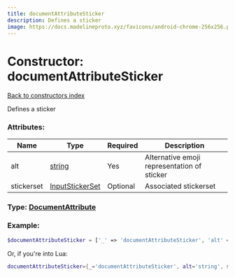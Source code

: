 ```yaml
---
title: documentAttributeSticker
description: Defines a sticker
image: https://docs.madelineproto.xyz/favicons/android-chrome-256x256.png
---
```

# Constructor: documentAttributeSticker  
[Back to constructors index](index.md)



Defines a sticker

### Attributes:

| Name     |    Type       | Required | Description |
|----------|---------------|----------|-------------|
|alt|[string](../types/string.md) | Yes|Alternative emoji representation of sticker|
|stickerset|[InputStickerSet](../types/InputStickerSet.md) | Optional|Associated stickerset|



### Type: [DocumentAttribute](../types/DocumentAttribute.md)


### Example:

```php
$documentAttributeSticker = ['_' => 'documentAttributeSticker', 'alt' => 'string', 'stickerset' => InputStickerSet];
```  


Or, if you're into Lua:

```lua
documentAttributeSticker={_='documentAttributeSticker', alt='string', stickerset=InputStickerSet}

```


